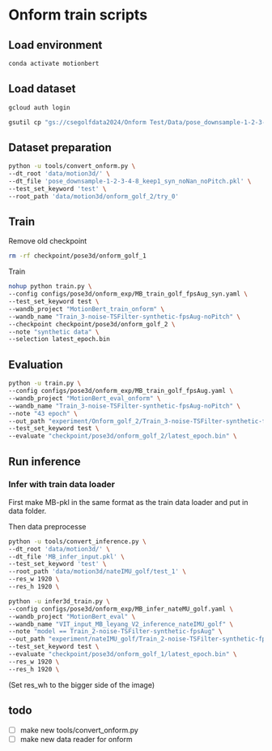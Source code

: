 # Onform train scripts

## Load environment
```bash
conda activate motionbert
```

## Load dataset
```bash
gcloud auth login

gsutil cp "gs://csegolfdata2024/Onform Test/Data/pose_downsample-1-2-3-4-8_keep1_syn_noNan_noPitch.pkl" data/motion3d/

```

## Dataset preparation
```bash
python -u tools/convert_onform.py \
--dt_root 'data/motion3d/' \
--dt_file 'pose_downsample-1-2-3-4-8_keep1_syn_noNan_noPitch.pkl' \
--test_set_keyword 'test' \
--root_path 'data/motion3d/onform_golf_2/try_0' 
```

## Train

Remove old checkpoint
```bash
rm -rf checkpoint/pose3d/onform_golf_1
```

Train
```bash
nohup python train.py \
--config configs/pose3d/onform_exp/MB_train_golf_fpsAug_syn.yaml \
--test_set_keyword test \
--wandb_project "MotionBert_train_onform" \
--wandb_name "Train_3-noise-TSFilter-synthetic-fpsAug-noPitch" \
--checkpoint checkpoint/pose3d/onform_golf_2 \
--note "synthetic data" \
--selection latest_epoch.bin
```

## Evaluation
```bash
python -u train.py \
--config configs/pose3d/onform_exp/MB_train_golf_fpsAug.yaml \
--wandb_project "MotionBert_eval_onform" \
--wandb_name "Train_3-noise-TSFilter-synthetic-fpsAug-noPitch" \
--note "43 epoch" \
--out_path "experiment/Onform_golf_2/Train_3-noise-TSFilter-synthetic-fpsAug-noPitch" \
--test_set_keyword test \
--evaluate "checkpoint/pose3d/onform_golf_2/latest_epoch.bin" \

```

## Run inference

### Infer with train data loader
First make MB-pkl in the same format as the train data loader and put in data folder.

Then data preprocesse
```bash
python -u tools/convert_inference.py \
--dt_root 'data/motion3d/' \
--dt_file 'MB_infer_input.pkl' \
--test_set_keyword 'test' \
--root_path 'data/motion3d/nateIMU_golf/test_1' \
--res_w 1920 \
--res_h 1920 \

```

```bash
python -u infer3d_train.py \
--config configs/pose3d/onform_exp/MB_infer_nateMU_golf.yaml \
--wandb_project "MotionBert_eval" \
--wandb_name "VIT_input_MB_leyang_V2_inference_nateIMU_golf" \
--note "model == Train_2-noise-TSFilter-synthetic-fpsAug" \
--out_path "experiment/nateIMU_golf/Train_2-noise-TSFilter-synthetic-fpsAug" \
--test_set_keyword test \
--evaluate "checkpoint/pose3d/onform_golf_1/latest_epoch.bin" \
--res_w 1920 \
--res_h 1920 \

```
(Set res_wh to the bigger side of the image)

## todo
- [ ] make new tools/convert_onform.py
- [ ] make new data reader for onform
